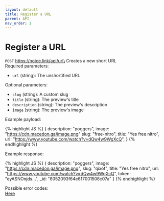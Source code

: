 ```yaml
---
layout: default
title: Register a URL
parent: API
nav_order: 1
---
```


# Register a URL

`POST` https://noice.link/api/url\
Creates a new short URL\
Required parameters:

- `url` (string): The unshortified URL

Optional parameters:

- `slug` (string): A custom slug
- `title` (string): The preview's title
- `description` (string): The preview's description
- `image` (string): The preview's image

Example payload:

<!-- prettier-ignore -->
{% highlight JS %}
{
    description: "poggers",
    image: "https://cdn.macedon.ga/image.png"
    slug: "free-nitro",
    title: "Yes free nitro",
    url: "https://www.youtube.com/watch?v=dQw4w9WgXcQ",
}
{% endhighlight %}

Example response:

<!-- prettier-ignore -->
{% highlight JS %}
{
    description: "poggers",
    image: "https://cdn.macedon.ga/image.png",
    slug: "qixof",
    title: "Yes free nitro",
    url: "https://www.youtube.com/watch?v=dQw4w9WgXcQ",
    token: "eyASNOnjds...",
    \_id: "6052093f64e617001508c07a"
}
{% endhighlight %}

Possible error codes:\
[Here](https://docs.noice.link/errors)
